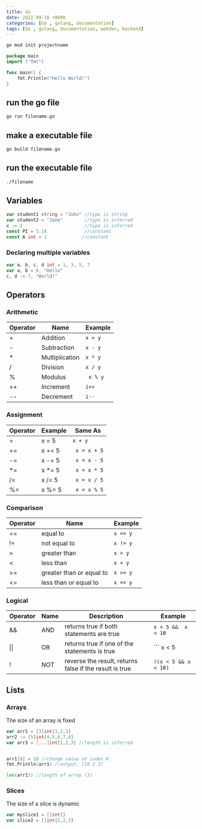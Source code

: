 ```yaml
---
title: Go
date: 2022-09-18 +0000
categories: [Go , golang, documentation]
tags: [Go , golang, documentation, webdev, backend]
---
```


```bash
go mod init projectname
```

```go
package main
import ("fmt")

func main() {
    fmt.Println("Hello World!")
} 
```

## run the go file

```bash
go run filename.go
```

## make a executable file

```bash
go build filename.go
```

## run the executable file

```bash
./filename
```

## Variables

```go
var student1 string = "John" //type is string
var student2 = "Jane"        //type is inferred
x := 2                       //type is inferred
const PI = 3.14              //constant
const A int = 1             //constant
```

### Declaring multiple variables

```go
var a, b, c, d int = 1, 3, 5, 7
var a, b = 6, "Hello"
c, d := 7, "World!"
```

## Operators

### Arithmetic

|Operator |Name     |Example           |
|---------|---------|------------------|
|   +   |Addition        |``` x + y ```|
|   -   |Subtraction     |``` x - y ```|
|   *   |Multiplication  |``` x * y ```|
|   /   |Division        |``` x / y ```|
|   %   |Modulus         |``` x % y``` |
|   ++  |Increment       | ``` i++ ``` |
|   --  |Decrement       | ``` i-- ``` |

### Assignment

|Operator |Example  |Same As         |
|---------|---------|----------------|
|    =    |  x = 5  | ``` x + y ```  |
|   +=    |  x += 5 |``` x = x + 5```|
|   -=    |  x -= 5 |``` x = x - 5```|
|   *=    |  x *= 5 |``` x = x * 5```|
|   /=    |  x /= 5 |``` x = x / 5```|
|   %=    |  x %= 5 |``` x = x % 5```|

### Comparison

|Operator|Name                    |Example       |
|--------|------------------------|--------------|
|   ==   |equal to                |``` x == y ```|
|   !=   |not equal to            |``` x != y ```|
|   >    |greater than            |``` x > y ``` |
|   <    |less than               |``` x < y ``` |
|   >=   |greater than or equal to|``` x >= y ```|
|   <=   |less than or equal to   |``` x <= y ```|

### Logical

|Operator  |Name|Description                                            |Example|
|----------|----|-------------------------------------------------------|---------------------------|
|    &&    |AND |returns true if both statements are true               | ``` x < 5 &&  x < 10 ```  |
|   \|\|   |OR  |returns true if one of the statements is true          | ``` x < 5 || x < 4 ```    |
|    !     |NOT |reverse the result, returns false if the result is true|``` !(x < 5 && x < 10) ``` |

## Lists

### Arrays

The size of an array is fixed

```go
var arr1 = [3]int{1,2,3}
arr2 := [5]int{4,5,6,7,8}
var arr3 = [...]int{1,2,3} //length is inferred


arr1[0] = 10 //change value at index 0
fmt.Println(arr1) //output: [10 2 3]

len(arr1)) //length of array (3)
```

### Slices

The size of a slice is dynamic

```go
var myslice1 = []int{}
var slice2 = []int{1,2,3}
```
